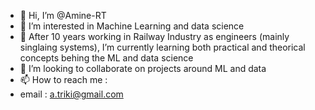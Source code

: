 - 👋 Hi, I’m @Amine-RT
- 👀 I’m interested in Machine Learning and data science
- 🌱 After 10 years working in Railway Industry as engineers (mainly singlaing systems), I’m currently learning both practical and theorical concepts behing the ML and data science
- 💞️ I’m looking to collaborate on projects around ML and data
- 📫 How to reach me :
- email : a.triki@gmail.com 

<!---
Atriki85/Atriki85 is a ✨ special ✨ repository because its `README.md` (this file) appears on your GitHub profile.
You can click the Preview link to take a look at your changes.
--->
